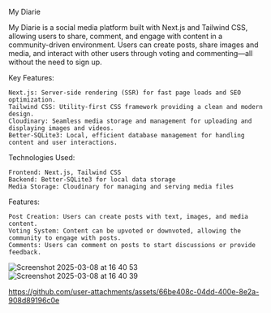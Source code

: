 My Diarie

My Diarie is a social media platform built with Next.js and Tailwind CSS, allowing users to share, comment, and engage with content in a community-driven environment. Users can create posts, share images and media, and interact with other users through voting and commenting—all without the need to sign up.

Key Features:

    Next.js: Server-side rendering (SSR) for fast page loads and SEO optimization.
    Tailwind CSS: Utility-first CSS framework providing a clean and modern design.
    Cloudinary: Seamless media storage and management for uploading and displaying images and videos.
    Better-SQLite3: Local, efficient database management for handling content and user interactions.
    
Technologies Used:

    Frontend: Next.js, Tailwind CSS
    Backend: Better-SQLite3 for local data storage
    Media Storage: Cloudinary for managing and serving media files
    
Features:

    Post Creation: Users can create posts with text, images, and media content.
    Voting System: Content can be upvoted or downvoted, allowing the community to engage with posts.
    Comments: Users can comment on posts to start discussions or provide feedback.

    
![Screenshot 2025-03-08 at 16 40 53](https://github.com/user-attachments/assets/8ed005f9-c595-403d-b4f6-dbcfef608bef)
![Screenshot 2025-03-08 at 16 40 39](https://github.com/user-attachments/assets/4f579f7d-cf76-4fb2-af62-902658a05873)


https://github.com/user-attachments/assets/66be408c-04dd-400e-8e2a-908d89196c0e

